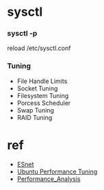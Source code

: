 # sysctl



### sysctl -p
reload /etc/sysctl.conf


### Tuning
- File Handle Limits
- Socket Tuning
- Filesystem Tuning
- Porcess Scheduler
- Swap Tuning
- RAID Tuning


# ref
- [ESnet](http://fasterdata.es.net)
- [Ubuntu Performance Tuning](https://wiki.mikejung.biz/Ubuntu_Performance_Tuning#Disable_add_random_for_Block_Devices)
- [Performance_Analysis](https://wiki.mikejung.biz/Performance_Analysis)
